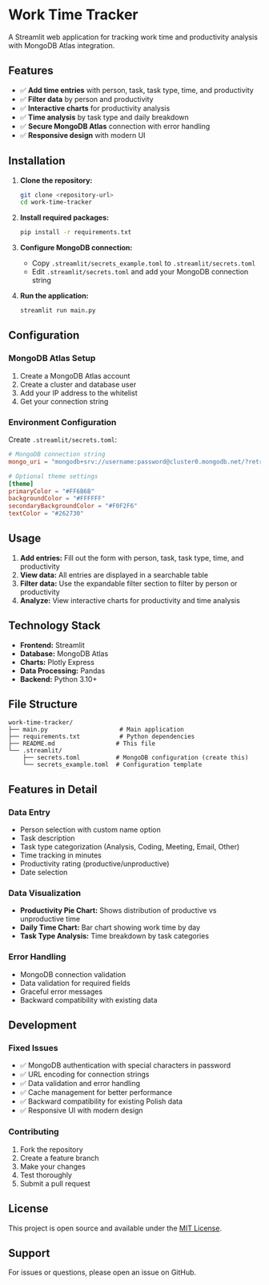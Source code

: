 # Work Time Tracker

A Streamlit web application for tracking work time and productivity analysis with MongoDB Atlas integration.

## Features

- ✅ **Add time entries** with person, task, task type, time, and productivity
- ✅ **Filter data** by person and productivity
- ✅ **Interactive charts** for productivity analysis
- ✅ **Time analysis** by task type and daily breakdown
- ✅ **Secure MongoDB Atlas** connection with error handling
- ✅ **Responsive design** with modern UI

## Installation

1. **Clone the repository:**
   ```bash
   git clone <repository-url>
   cd work-time-tracker
   ```

2. **Install required packages:**
   ```bash
   pip install -r requirements.txt
   ```

3. **Configure MongoDB connection:**
   - Copy `.streamlit/secrets_example.toml` to `.streamlit/secrets.toml`
   - Edit `.streamlit/secrets.toml` and add your MongoDB connection string

4. **Run the application:**
   ```bash
   streamlit run main.py
   ```

## Configuration

### MongoDB Atlas Setup

1. Create a MongoDB Atlas account
2. Create a cluster and database user
3. Add your IP address to the whitelist
4. Get your connection string

### Environment Configuration

Create `.streamlit/secrets.toml`:
```toml
# MongoDB connection string
mongo_uri = "mongodb+srv://username:password@cluster0.mongodb.net/?retryWrites=true&w=majority"

# Optional theme settings
[theme]
primaryColor = "#FF6B6B"
backgroundColor = "#FFFFFF"
secondaryBackgroundColor = "#F0F2F6"
textColor = "#262730"
```

## Usage

1. **Add entries:** Fill out the form with person, task, task type, time, and productivity
2. **View data:** All entries are displayed in a searchable table
3. **Filter data:** Use the expandable filter section to filter by person or productivity
4. **Analyze:** View interactive charts for productivity and time analysis

## Technology Stack

- **Frontend:** Streamlit
- **Database:** MongoDB Atlas
- **Charts:** Plotly Express
- **Data Processing:** Pandas
- **Backend:** Python 3.10+

## File Structure

```
work-time-tracker/
├── main.py                    # Main application
├── requirements.txt           # Python dependencies
├── README.md                 # This file
└── .streamlit/
    ├── secrets.toml          # MongoDB configuration (create this)
    └── secrets_example.toml  # Configuration template
```

## Features in Detail

### Data Entry
- Person selection with custom name option
- Task description
- Task type categorization (Analysis, Coding, Meeting, Email, Other)
- Time tracking in minutes
- Productivity rating (productive/unproductive)
- Date selection

### Data Visualization
- **Productivity Pie Chart:** Shows distribution of productive vs unproductive time
- **Daily Time Chart:** Bar chart showing work time by day
- **Task Type Analysis:** Time breakdown by task categories

### Error Handling
- MongoDB connection validation
- Data validation for required fields
- Graceful error messages
- Backward compatibility with existing data

## Development

### Fixed Issues
- ✅ MongoDB authentication with special characters in password
- ✅ URL encoding for connection strings
- ✅ Data validation and error handling
- ✅ Cache management for better performance
- ✅ Backward compatibility for existing Polish data
- ✅ Responsive UI with modern design

### Contributing
1. Fork the repository
2. Create a feature branch
3. Make your changes
4. Test thoroughly
5. Submit a pull request

## License

This project is open source and available under the [MIT License](LICENSE).

## Support

For issues or questions, please open an issue on GitHub.
